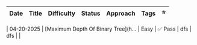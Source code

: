 | Date         | Title                               | Difficulty | Status    | Approach                       | Tags                      | ⭐   |
|--------------|-------------------------------------|------------|-----------|--------------------------------|---------------------------|-----|

| 04-20-2025   | [Maximum Depth Of Binary Tree](h... | Easy       | ✅ Pass    | dfs                            | dfs                       |     |